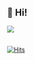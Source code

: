 👋 Hi!
---

<a href="https://discord.com/users/705665813994012695">
  <img src="https://lanyard.cnrad.dev/api/636268679767654430" align="center" />
</a>

\
[![Hits](https://hits.link/hits?url=https://github.com/6g5&bgLeft=444444&bgRight=31e87&label=visits)](https://hits.link)
